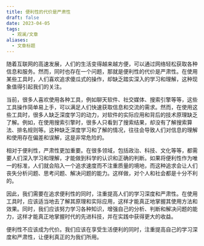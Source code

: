 ```yaml
---
title: 便利性的代价是严肃性
draft: false
date: 2023-04-05
tags:
  - 观澜/文章
aliases:
  - 文章标题
---
```


随着互联网的高速发展，人们的生活变得越来越方便，可以通过网络轻松获取各种信息和服务。然而，同时也存在一个问题，那就是便利性的代价是严肃性。在使用某些工具时，人们喜欢追求傻瓜式的操作，却缺乏踏实深入的学习和理解，这种现象值得引起我们的关注。

当前，很多人喜欢使用各种工具，例如聊天软件、社交媒体、搜索引擎等等，这些工具操作简单易上手，可以满足人们快速获取信息和交流的需求。然而，在使用这些工具时，很多人缺乏深度学习的动力，对软件的实际应用和背后的技术原理缺乏了解。例如，在使用搜索引擎时，很多人只看到了搜索结果，却没有了解搜索算法、排名规则等。这种缺乏深度学习和了解的情况，往往会导致人们对信息的理解和使用存在偏差和误解，这是非常危险的。

相对于便利性，严肃性更加重要。在很多领域，包括政治、科技、文化等等，都需要人们深入学习和理解，才能做到科学的认识和正确的判断。如果将便利性作为唯一的标准，人们就会陷入一个追求速度而不注重质量的境地，而这种追求会让人们丧失分析问题、思考问题、解决问题的能力。这样做，对个人和社会都是十分不利的。

因此，我们需要在追求便利性的同时，注重提高人们的学习深度和严肃性。在使用工具时，应该适当地去了解其原理和实际应用，这样才能真正地掌握其使用方法和效果。同时，我们应该努力学习各种知识，增强自己的分析、判断和解决问题的能力，这样才能真正地掌握时代的先进科技，并在实践中获得更大的收益。

便利性不应该成为代价。我们应该在享受生活便利的同时，注重提高自己的学习深度和严肃性，让便利真正的为我们所用。